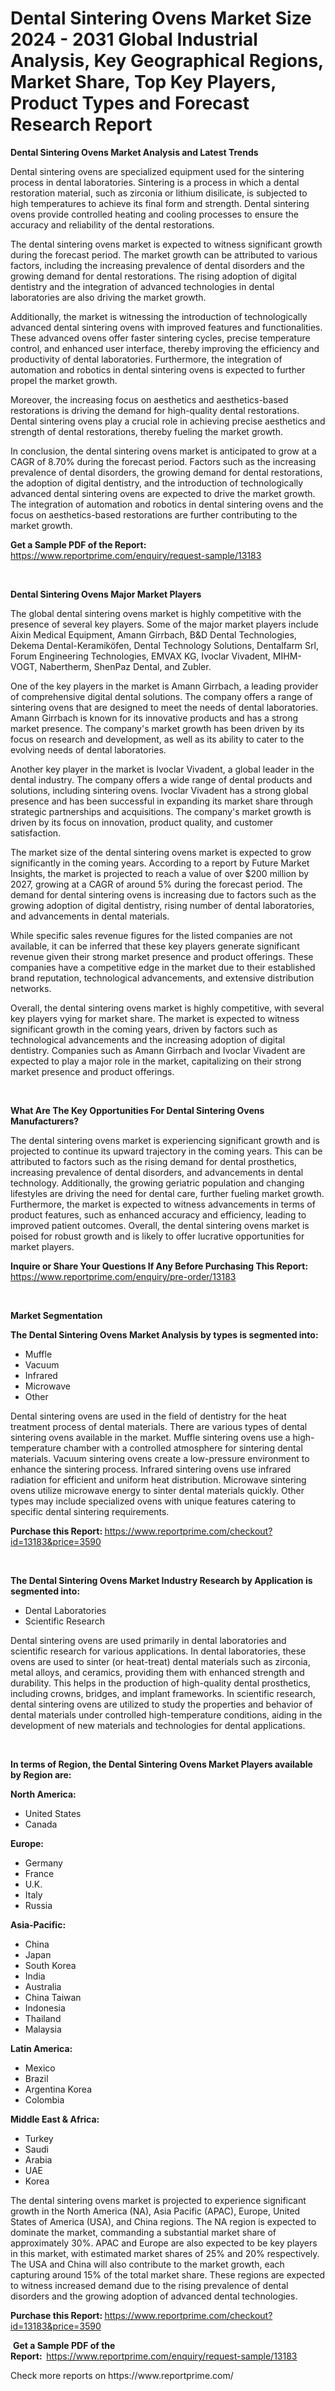 <p><h1>Dental Sintering Ovens Market Size 2024 - 2031 Global Industrial Analysis, Key Geographical Regions, Market Share, Top Key Players, Product Types and Forecast Research Report</h1></p><p><strong>Dental Sintering Ovens Market Analysis and Latest Trends</strong></p>
<p><p>Dental sintering ovens are specialized equipment used for the sintering process in dental laboratories. Sintering is a process in which a dental restoration material, such as zirconia or lithium disilicate, is subjected to high temperatures to achieve its final form and strength. Dental sintering ovens provide controlled heating and cooling processes to ensure the accuracy and reliability of the dental restorations.</p><p>The dental sintering ovens market is expected to witness significant growth during the forecast period. The market growth can be attributed to various factors, including the increasing prevalence of dental disorders and the growing demand for dental restorations. The rising adoption of digital dentistry and the integration of advanced technologies in dental laboratories are also driving the market growth.</p><p>Additionally, the market is witnessing the introduction of technologically advanced dental sintering ovens with improved features and functionalities. These advanced ovens offer faster sintering cycles, precise temperature control, and enhanced user interface, thereby improving the efficiency and productivity of dental laboratories. Furthermore, the integration of automation and robotics in dental sintering ovens is expected to further propel the market growth.</p><p>Moreover, the increasing focus on aesthetics and aesthetics-based restorations is driving the demand for high-quality dental restorations. Dental sintering ovens play a crucial role in achieving precise aesthetics and strength of dental restorations, thereby fueling the market growth.</p><p>In conclusion, the dental sintering ovens market is anticipated to grow at a CAGR of 8.70% during the forecast period. Factors such as the increasing prevalence of dental disorders, the growing demand for dental restorations, the adoption of digital dentistry, and the introduction of technologically advanced dental sintering ovens are expected to drive the market growth. The integration of automation and robotics in dental sintering ovens and the focus on aesthetics-based restorations are further contributing to the market growth.</p></p>
<p><strong>Get a Sample PDF of the Report:&nbsp;</strong> <a href="https://www.reportprime.com/enquiry/request-sample/13183">https://www.reportprime.com/enquiry/request-sample/13183</a></p>
<p>&nbsp;</p>
<p><strong>Dental Sintering Ovens Major Market Players</strong></p>
<p><p>The global dental sintering ovens market is highly competitive with the presence of several key players. Some of the major market players include Aixin Medical Equipment, Amann Girrbach, B&D Dental Technologies, Dekema Dental-Keramiköfen, Dental Technology Solutions, Dentalfarm Srl, Forum Engineering Technologies, EMVAX KG, Ivoclar Vivadent, MIHM-VOGT, Nabertherm, ShenPaz Dental, and Zubler.</p><p>One of the key players in the market is Amann Girrbach, a leading provider of comprehensive digital dental solutions. The company offers a range of sintering ovens that are designed to meet the needs of dental laboratories. Amann Girrbach is known for its innovative products and has a strong market presence. The company's market growth has been driven by its focus on research and development, as well as its ability to cater to the evolving needs of dental laboratories.</p><p>Another key player in the market is Ivoclar Vivadent, a global leader in the dental industry. The company offers a wide range of dental products and solutions, including sintering ovens. Ivoclar Vivadent has a strong global presence and has been successful in expanding its market share through strategic partnerships and acquisitions. The company's market growth is driven by its focus on innovation, product quality, and customer satisfaction.</p><p>The market size of the dental sintering ovens market is expected to grow significantly in the coming years. According to a report by Future Market Insights, the market is projected to reach a value of over $200 million by 2027, growing at a CAGR of around 5% during the forecast period. The demand for dental sintering ovens is increasing due to factors such as the growing adoption of digital dentistry, rising number of dental laboratories, and advancements in dental materials.</p><p>While specific sales revenue figures for the listed companies are not available, it can be inferred that these key players generate significant revenue given their strong market presence and product offerings. These companies have a competitive edge in the market due to their established brand reputation, technological advancements, and extensive distribution networks.</p><p>Overall, the dental sintering ovens market is highly competitive, with several key players vying for market share. The market is expected to witness significant growth in the coming years, driven by factors such as technological advancements and the increasing adoption of digital dentistry. Companies such as Amann Girrbach and Ivoclar Vivadent are expected to play a major role in the market, capitalizing on their strong market presence and product offerings.</p></p>
<p>&nbsp;</p>
<p><strong>What Are The Key Opportunities For Dental Sintering Ovens Manufacturers?</strong></p>
<p><p>The dental sintering ovens market is experiencing significant growth and is projected to continue its upward trajectory in the coming years. This can be attributed to factors such as the rising demand for dental prosthetics, increasing prevalence of dental disorders, and advancements in dental technology. Additionally, the growing geriatric population and changing lifestyles are driving the need for dental care, further fueling market growth. Furthermore, the market is expected to witness advancements in terms of product features, such as enhanced accuracy and efficiency, leading to improved patient outcomes. Overall, the dental sintering ovens market is poised for robust growth and is likely to offer lucrative opportunities for market players.</p></p>
<p><strong>Inquire or Share Your Questions If Any Before Purchasing This Report:</strong> <a href="https://www.reportprime.com/enquiry/pre-order/13183">https://www.reportprime.com/enquiry/pre-order/13183</a></p>
<p>&nbsp;</p>
<p><strong>Market Segmentation</strong></p>
<p><strong>The Dental Sintering Ovens Market Analysis by types is segmented into:</strong></p>
<p><ul><li>Muffle</li><li>Vacuum</li><li>Infrared</li><li>Microwave</li><li>Other</li></ul></p>
<p><p>Dental sintering ovens are used in the field of dentistry for the heat treatment process of dental materials. There are various types of dental sintering ovens available in the market. Muffle sintering ovens use a high-temperature chamber with a controlled atmosphere for sintering dental materials. Vacuum sintering ovens create a low-pressure environment to enhance the sintering process. Infrared sintering ovens use infrared radiation for efficient and uniform heat distribution. Microwave sintering ovens utilize microwave energy to sinter dental materials quickly. Other types may include specialized ovens with unique features catering to specific dental sintering requirements.</p></p>
<p><strong>Purchase this Report:&nbsp;</strong><a href="https://www.reportprime.com/checkout?id=13183&price=3590">https://www.reportprime.com/checkout?id=13183&price=3590</a></p>
<p>&nbsp;</p>
<p><strong>The Dental Sintering Ovens Market Industry Research by Application is segmented into:</strong></p>
<p><ul><li>Dental Laboratories</li><li>Scientific Research</li></ul></p>
<p><p>Dental sintering ovens are used primarily in dental laboratories and scientific research for various applications. In dental laboratories, these ovens are used to sinter (or heat-treat) dental materials such as zirconia, metal alloys, and ceramics, providing them with enhanced strength and durability. This helps in the production of high-quality dental prosthetics, including crowns, bridges, and implant frameworks. In scientific research, dental sintering ovens are utilized to study the properties and behavior of dental materials under controlled high-temperature conditions, aiding in the development of new materials and technologies for dental applications.</p></p>
<p>&nbsp;</p>
<p><strong>In terms of Region, the Dental Sintering Ovens Market Players available by Region are:</strong></p>
<p>
    <p> <strong> North America: </strong>
        <ul>
            <li>United States</li>
            <li>Canada</li>
        </ul>
        </p> 
    <p> <strong> Europe: </strong>
        <ul>
            <li>Germany</li>
            <li>France</li>
            <li>U.K.</li>
            <li>Italy</li>
            <li>Russia</li>
        </ul>
        </p> 
    <p> <strong> Asia-Pacific: </strong>
        <ul>
            <li>China</li>
            <li>Japan</li>
            <li>South Korea</li>
            <li>India</li>
            <li>Australia</li>
            <li>China Taiwan</li>
            <li>Indonesia</li>
            <li>Thailand</li>
            <li>Malaysia</li>
        </ul>
        </p> 
    <p> <strong> Latin America: </strong>
        <ul>
            <li>Mexico</li>
            <li>Brazil</li>
            <li>Argentina Korea</li>
            <li>Colombia</li>
        </ul>
        </p> 
    <p> <strong> Middle East & Africa: </strong>
        <ul>
            <li>Turkey</li>
            <li>Saudi</li>
            <li>Arabia</li>
            <li>UAE</li>
            <li>Korea</li>
        </ul>
    </p>
    </p>
<p><p>The dental sintering ovens market is projected to experience significant growth in the North America (NA), Asia Pacific (APAC), Europe, United States of America (USA), and China regions. The NA region is expected to dominate the market, commanding a substantial market share of approximately 30%. APAC and Europe are also expected to be key players in this market, with estimated market shares of 25% and 20% respectively. The USA and China will also contribute to the market growth, each capturing around 15% of the total market share. These regions are expected to witness increased demand due to the rising prevalence of dental disorders and the growing adoption of advanced dental technologies.</p></p>
<p><strong>Purchase this Report: </strong><a href="https://www.reportprime.com/checkout?id=13183&price=3590">https://www.reportprime.com/checkout?id=13183&price=3590</a></p>
<p>&nbsp;<strong>Get a Sample PDF of the Report:&nbsp;&nbsp;</strong><a href="https://www.reportprime.com/enquiry/request-sample/13183">https://www.reportprime.com/enquiry/request-sample/13183</a></p>
<p><strong></strong></p>
<p>Check more reports on https://www.reportprime.com/</p>